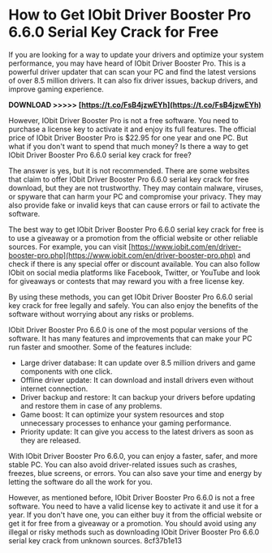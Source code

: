 # How to Get IObit Driver Booster Pro 6.6.0 Serial Key Crack for Free
 
If you are looking for a way to update your drivers and optimize your system performance, you may have heard of IObit Driver Booster Pro. This is a powerful driver updater that can scan your PC and find the latest versions of over 8.5 million drivers. It can also fix driver issues, backup drivers, and improve gaming experience.
 
**DOWNLOAD >>>>> [https://t.co/FsB4jzwEYh](https://t.co/FsB4jzwEYh)**


 
However, IObit Driver Booster Pro is not a free software. You need to purchase a license key to activate it and enjoy its full features. The official price of IObit Driver Booster Pro is $22.95 for one year and one PC. But what if you don't want to spend that much money? Is there a way to get IObit Driver Booster Pro 6.6.0 serial key crack for free?
 
The answer is yes, but it is not recommended. There are some websites that claim to offer IObit Driver Booster Pro 6.6.0 serial key crack for free download, but they are not trustworthy. They may contain malware, viruses, or spyware that can harm your PC and compromise your privacy. They may also provide fake or invalid keys that can cause errors or fail to activate the software.
 
The best way to get IObit Driver Booster Pro 6.6.0 serial key crack for free is to use a giveaway or a promotion from the official website or other reliable sources. For example, you can visit [https://www.iobit.com/en/driver-booster-pro.php](https://www.iobit.com/en/driver-booster-pro.php) and check if there is any special offer or discount available. You can also follow IObit on social media platforms like Facebook, Twitter, or YouTube and look for giveaways or contests that may reward you with a free license key.
 
By using these methods, you can get IObit Driver Booster Pro 6.6.0 serial key crack for free legally and safely. You can also enjoy the benefits of the software without worrying about any risks or problems.
  
IObit Driver Booster Pro 6.6.0 is one of the most popular versions of the software. It has many features and improvements that can make your PC run faster and smoother. Some of the features include:
 
- Large driver database: It can update over 8.5 million drivers and game components with one click.
- Offline driver update: It can download and install drivers even without internet connection.
- Driver backup and restore: It can backup your drivers before updating and restore them in case of any problems.
- Game boost: It can optimize your system resources and stop unnecessary processes to enhance your gaming performance.
- Priority update: It can give you access to the latest drivers as soon as they are released.

With IObit Driver Booster Pro 6.6.0, you can enjoy a faster, safer, and more stable PC. You can also avoid driver-related issues such as crashes, freezes, blue screens, or errors. You can also save your time and energy by letting the software do all the work for you.
 
However, as mentioned before, IObit Driver Booster Pro 6.6.0 is not a free software. You need to have a valid license key to activate it and use it for a year. If you don't have one, you can either buy it from the official website or get it for free from a giveaway or a promotion. You should avoid using any illegal or risky methods such as downloading IObit Driver Booster Pro 6.6.0 serial key crack from unknown sources.
 8cf37b1e13
 
